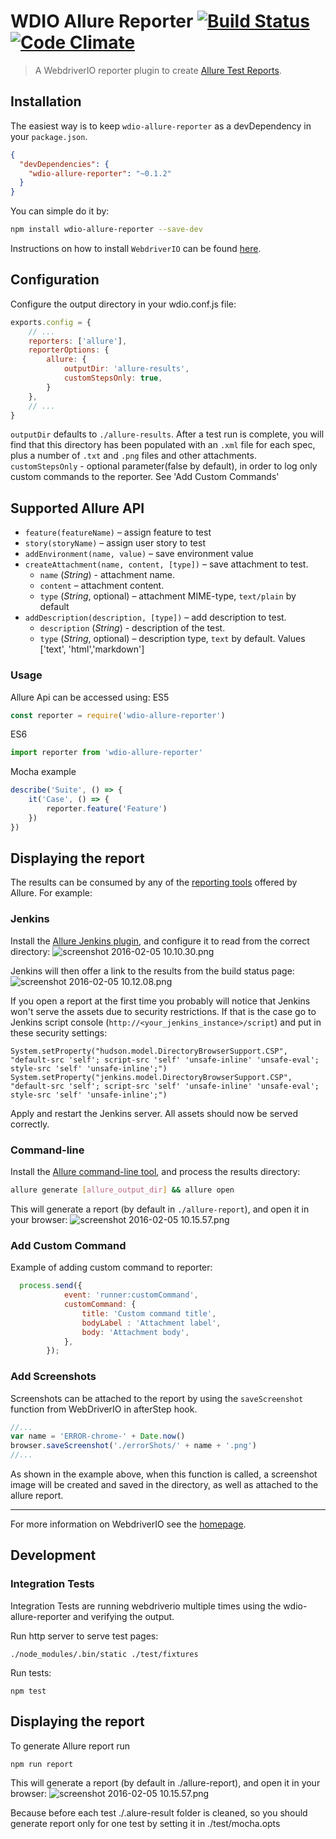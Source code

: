 WDIO Allure Reporter [![Build Status](https://travis-ci.org/webdriverio/wdio-allure-reporter.svg?branch=master)](https://travis-ci.org/webdriverio/wdio-allure-reporter) [![Code Climate](https://codeclimate.com/github/webdriverio/wdio-allure-reporter/badges/gpa.svg)](https://codeclimate.com/github/webdriverio/wdio-allure-reporter)
====================

> A WebdriverIO reporter plugin to create [Allure Test Reports](http://allure.qatools.ru/).

## Installation

The easiest way is to keep `wdio-allure-reporter` as a devDependency in your `package.json`.

```json
{
  "devDependencies": {
    "wdio-allure-reporter": "~0.1.2"
  }
}
```

You can simple do it by:

```bash
npm install wdio-allure-reporter --save-dev
```

Instructions on how to install `WebdriverIO` can be found [here](http://webdriver.io/guide/getstarted/install.html).

## Configuration
Configure the output directory in your wdio.conf.js file:

```js
exports.config = {
    // ...
    reporters: ['allure'],
    reporterOptions: {
		allure: {
            outputDir: 'allure-results',
            customStepsOnly: true,
		}
	},
	// ...
}
```

`outputDir` defaults to `./allure-results`. After a test run is complete, you will find that this directory has been populated with an `.xml` file for each spec, plus a number of `.txt` and `.png` files and other attachments.
`customStepsOnly` - optional parameter(false by default), in order to log only custom commands to the reporter. See 'Add Custom Commands'

## Supported Allure API
* `feature(featureName)` – assign feature to test
* `story(storyName)` – assign user story to test
* `addEnvironment(name, value)` – save environment value
* `createAttachment(name, content, [type])` – save attachment to test.
    * `name` (*String*) - attachment name.
    * `content` – attachment content.
    * `type` (*String*, optional) – attachment MIME-type, `text/plain` by default
* `addDescription(description, [type])` – add description to test.
    * `description` (*String*) - description of the test.
    * `type` (*String*, optional) – description type, `text` by default. Values ['text', 'html','markdown']
### Usage
Allure Api can be accessed using:
ES5
```js
const reporter = require('wdio-allure-reporter')
```
ES6
```js
import reporter from 'wdio-allure-reporter'
```
Mocha example
```js
describe('Suite', () => {
    it('Case', () => {
        reporter.feature('Feature')
    })
})
```

## Displaying the report
The results can be consumed by any of the [reporting tools](https://docs.qameta.io/allure#_reporting) offered by Allure. For example:

### Jenkins
Install the [Allure Jenkins plugin](https://docs.qameta.io/allure#_jenkins), and configure it to read from the correct directory:
![screenshot 2016-02-05 10.10.30.png](./docs/images/jenkins-config.png)

Jenkins will then offer a link to the results from the build status page:
![screenshot 2016-02-05 10.12.08.png](./docs/images/jenkins-results.png)

If you open a report at the first time you probably will notice that Jenkins won't serve the assets due to security restrictions. If that is the case go to Jenkins script console (`http://<your_jenkins_instance>/script`) and put in these security settings:

```
System.setProperty("hudson.model.DirectoryBrowserSupport.CSP", "default-src 'self'; script-src 'self' 'unsafe-inline' 'unsafe-eval'; style-src 'self' 'unsafe-inline';")
System.setProperty("jenkins.model.DirectoryBrowserSupport.CSP", "default-src 'self'; script-src 'self' 'unsafe-inline' 'unsafe-eval'; style-src 'self' 'unsafe-inline';")
```

Apply and restart the Jenkins server. All assets should now be served correctly.

### Command-line
Install the [Allure command-line tool](https://www.npmjs.com/package/allure-commandline), and process the results directory:
```bash
allure generate [allure_output_dir] && allure open
```
This will generate a report (by default in `./allure-report`), and open it in your browser:
![screenshot 2016-02-05 10.15.57.png](./docs/images/browser.png)

### Add Custom Command
Example of adding custom command to reporter:
```js
  process.send({
            event: 'runner:customCommand',
            customCommand: {
                title: 'Custom command title',
                bodyLabel : 'Attachment label',
                body: 'Attachment body',
            },
        });
```

### Add Screenshots
Screenshots can be attached to the report by using the `saveScreenshot` function from WebDriverIO in afterStep hook.
```js
//...
var name = 'ERROR-chrome-' + Date.now()
browser.saveScreenshot('./errorShots/' + name + '.png')
//...
```
As shown in the example above, when this function is called, a screenshot image will be created and saved in the directory, as well as attached to the allure report.

----

For more information on WebdriverIO see the [homepage](http://webdriver.io).

## Development

### Integration Tests
Integration Tests are running webdriverio multiple times using the wdio-allure-reporter and verifying the output.

Run http server to serve test pages:
```
./node_modules/.bin/static ./test/fixtures
```
Run tests:
```
npm test
```
## Displaying the report
 To generate Allure report run
  ```
 npm run report
  ```
 This will generate a report (by default in ./allure-report), and open it in your browser: 
 ![screenshot 2016-02-05 10.15.57.png](./docs/images/browser.png)
 
 Because before each test ./.alure-result folder is cleaned, so you should generate report only for one test by setting it in ./test/mocha.opts
